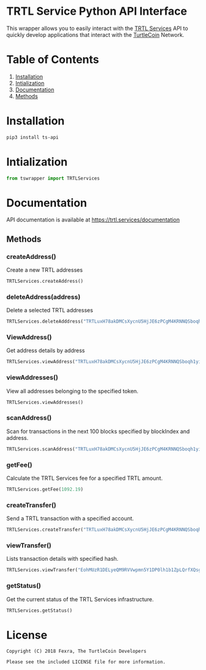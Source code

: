 # TRTL Service Python API Interface

This wrapper allows you to easily interact with the [TRTL Services](https://trtl.services) API to quickly develop applications that interact with the [TurtleCoin](https://turtlecoin.lol) Network.


# Table of Contents

1. [Installation](#installation)
2. [Intialization](#intialization)
3. [Documentation](#documentation)
  1. [Methods](#methods)

# Installation

```bash
pip3 install ts-api
```


# Intialization

```python
from tswrapper import TRTLServices

```


# Documentation

API documentation is available at https://trtl.services/documentation


## Methods

### createAddress()
Create a new TRTL addresses

```python
TRTLServices.createAddress()
```


### deleteAddress(address)
Delete a selected TRTL addresses

```python
TRTLServices.deleteAdddress("TRTLuxH78akDMCsXycnU5HjJE6zPCgM4KRNNQSboqh1yiTnvxuhNVUL9tK92j9kurSKdXVHFmjSRkaNBxM6Nb3G8eQGL7aj113A")
```


### ViewAddress()
Get address details by address
```python
TRTLServices.viewAddress("TRTLuxH78akDMCsXycnU5HjJE6zPCgM4KRNNQSboqh1yiTnvxuhNVUL9tK92j9kurSKdXVHFmjSRkaNBxM6Nb3G8eQGL7aj113A")
```


### viewAddresses()
View all addresses belonging to the specified token.

```python
TRTLServices.viewAddresses()
```


### scanAddress()
Scan for transactions in the next 100 blocks specified by blockIndex and address.

```python
TRTLServices.scanAddress("TRTLuxH78akDMCsXycnU5HjJE6zPCgM4KRNNQSboqh1yiTnvxuhNVUL9tK92j9kurSKdXVHFmjSRkaNBxM6Nb3G8eQGL7aj113A", 899093)
```


### getFee()
Calculate the TRTL Services fee for a specified TRTL amount.

```python
TRTLServices.getFee(1092.19)
```


### createTransfer()
Send a TRTL transaction with a specified account.

```python
TRTLServices.createTransfer("TRTLuxH78akDMCsXycnU5HjJE6zPCgM4KRNNQSboqh1yiTnvxuhNVUL9tK92j9kurSKdXVHFmjSRkaNBxM6Nb3G8eQGL7aj113A", "TRTLuzAzNs1E1RBFhteX56A5353vyHuSJ5AYYQfoN97PNbcMDvwQo4pUWHs7SYpuD9ThvA7AD3r742kwTmWh5o9WFaB9JXH8evP", 1000, 1)
```

### viewTransfer()
Lists transaction details with specified hash.

```python
TRTLServices.viewTransfer("EohMUzR1DELyeQM9RVVwpmn5Y1DP0lh1b1ZpLQrfXQsgtvGHnDdJSG31nX2yESYZ")
```


### getStatus()
Get the current status of the TRTL Services infrastructure.

```python
TRTLServices.getStatus()
```


# License

```
Copyright (C) 2018 Fexra, The TurtleCoin Developers

Please see the included LICENSE file for more information.
```